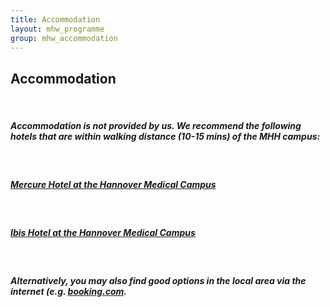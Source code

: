 ```yaml
---
title: Accommodation
layout: mhw_programme
group: mhw_accommodation
---
```


## Accommodation

<br />

##### Accommodation is not provided by us. We recommend the following hotels that are within walking distance (10-15 mins) of the MHH campus: 

<br />

##### [Mercure Hotel at the Hannover Medical Campus](https://all.accor.com/hotel/1631/index.de.shtml)

<br />

##### [Ibis Hotel at the Hannover Medical Campus](https://all.accor.com/hotel/1632/index.de.shtml)

<br />

##### Alternatively, you may also find good options in the local area via the internet (e.g. [booking.com](https://www.booking.com/). 
